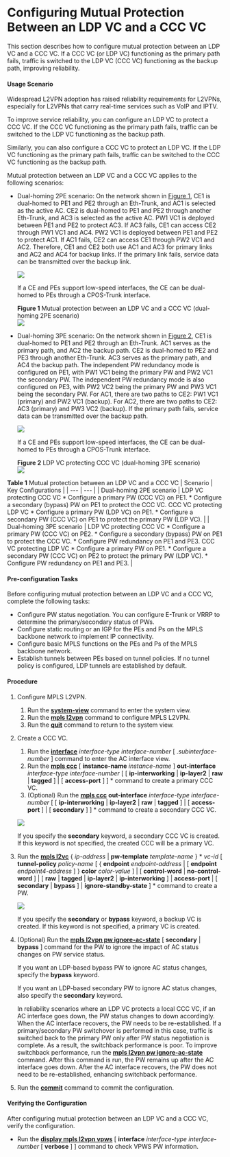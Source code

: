 Configuring Mutual Protection Between an LDP VC and a CCC VC
============================================================

This section describes how to configure mutual protection between an LDP VC and a CCC VC. If a CCC VC (or LDP VC) functioning as the primary path fails, traffic is switched to the LDP VC (CCC VC) functioning as the backup path, improving reliability.

#### Usage Scenario

Widespread L2VPN adoption has raised reliability requirements for L2VPNs, especially for L2VPNs that carry real-time services such as VoIP and IPTV.

To improve service reliability, you can configure an LDP VC to protect a CCC VC. If the CCC VC functioning as the primary path fails, traffic can be switched to the LDP VC functioning as the backup path.

Similarly, you can also configure a CCC VC to protect an LDP VC. If the LDP VC functioning as the primary path fails, traffic can be switched to the CCC VC functioning as the backup path.

Mutual protection between an LDP VC and a CCC VC applies to the following scenarios:

* Dual-homing 2PE scenario: On the network shown in [Figure 1](#EN-US_TASK_0172369844__fig_dc_vrp_vpws_cfg_607201), CE1 is dual-homed to PE1 and PE2 through an Eth-Trunk, and AC1 is selected as the active AC. CE2 is dual-homed to PE1 and PE2 through another Eth-Trunk, and AC3 is selected as the active AC. PW1 VC1 is deployed between PE1 and PE2 to protect AC3. If AC3 fails, CE1 can access CE2 through PW1 VC1 and AC4. PW2 VC1 is deployed between PE1 and PE2 to protect AC1. If AC1 fails, CE2 can access CE1 through PW2 VC1 and AC2. Therefore, CE1 and CE2 both use AC1 and AC3 for primary links and AC2 and AC4 for backup links. If the primary link fails, service data can be transmitted over the backup link.
  
  ![](../../../../public_sys-resources/note_3.0-en-us.png) 
  
  If a CE and PEs support low-speed interfaces, the CE can be dual-homed to PEs through a CPOS-Trunk interface.
  
  
  **Figure 1** Mutual protection between an LDP VC and a CCC VC (dual-homing 2PE scenario)  
  ![](images/fig_dc_vrp_vpws_cfg_607201.png)
* Dual-homing 3PE scenario: On the network shown in [Figure 2](#EN-US_TASK_0172369844__fig_dc_vrp_vpws_cfg_607202), CE1 is dual-homed to PE1 and PE2 through an Eth-Trunk. AC1 serves as the primary path, and AC2 the backup path. CE2 is dual-homed to PE2 and PE3 through another Eth-Trunk. AC3 serves as the primary path, and AC4 the backup path. The independent PW redundancy mode is configured on PE1, with PW1 VC1 being the primary PW and PW2 VC1 the secondary PW. The independent PW redundancy mode is also configured on PE3, with PW2 VC2 being the primary PW and PW3 VC1 being the secondary PW. For AC1, there are two paths to CE2: PW1 VC1 (primary) and PW2 VC1 (backup). For AC2, there are two paths to CE2: AC3 (primary) and PW3 VC2 (backup). If the primary path fails, service data can be transmitted over the backup path.
  
  ![](../../../../public_sys-resources/note_3.0-en-us.png) 
  
  If a CE and PEs support low-speed interfaces, the CE can be dual-homed to PEs through a CPOS-Trunk interface.
  
  
  **Figure 2** LDP VC protecting CCC VC (dual-homing 3PE scenario)  
  ![](images/fig_dc_vrp_vpws_cfg_607202.png)

**Table 1** Mutual protection between an LDP VC and a CCC VC
| Scenario | Key Configurations |
| --- | --- |
| Dual-homing 2PE scenario | LDP VC protecting CCC VC  * Configure a primary PW (CCC VC) on PE1. * Configure a secondary (bypass) PW on PE1 to protect the CCC VC.  CCC VC protecting LDP VC  * Configure a primary PW (LDP VC) on PE1. * Configure a secondary PW (CCC VC) on PE1 to protect the primary PW (LDP VC). |
| Dual-homing 3PE scenario | LDP VC protecting CCC VC  * Configure a primary PW (CCC VC) on PE2. * Configure a secondary (bypass) PW on PE1 to protect the CCC VC. * Configure PW redundancy on PE1 and PE3.  CCC VC protecting LDP VC  * Configure a primary PW on PE1. * Configure a secondary PW (CCC VC) on PE2 to protect the primary PW (LDP VC). * Configure PW redundancy on PE1 and PE3. |

#### Pre-configuration Tasks

Before configuring mutual protection between an LDP VC and a CCC VC, complete the following tasks:

* Configure PW status negotiation. You can configure E-Trunk or VRRP to determine the primary/secondary status of PWs.
* Configure static routing or an IGP for the PEs and Ps on the MPLS backbone network to implement IP connectivity.
* Configure basic MPLS functions on the PEs and Ps of the MPLS backbone network.
* Establish tunnels between PEs based on tunnel policies. If no tunnel policy is configured, LDP tunnels are established by default.



#### Procedure

1. Configure MPLS L2VPN.
   1. Run the [**system-view**](cmdqueryname=system-view) command to enter the system view.
   2. Run the [**mpls l2vpn**](cmdqueryname=mpls+l2vpn) command to configure MPLS L2VPN.
   3. Run the [**quit**](cmdqueryname=quit) command to return to the system view.
2. Create a CCC VC.
   1. Run the [**interface**](cmdqueryname=interface) *interface-type* *interface-number* [ .*subinterface-number* ] command to enter the AC interface view.
   2. Run the [**mpls ccc**](cmdqueryname=mpls+ccc) [ **instance-name** *instance-name* ] **out-interface** *interface-type* *interface-number* [ [ **ip-interworking** | **ip-layer2** | **raw** | **tagged** ] | [ **access-port** ] ] \* command to create a primary CCC VC.
   3. (Optional) Run the [**mpls ccc**](cmdqueryname=mpls+ccc) **out-interface** *interface-type* *interface-number* [ [ **ip-interworking** | **ip-layer2** | **raw** | **tagged** ] | [ **access-port** ] | [ **secondary** ] ] \* command to create a secondary CCC VC.
   
   ![](../../../../public_sys-resources/note_3.0-en-us.png) 
   
   If you specify the **secondary** keyword, a secondary CCC VC is created. If this keyword is not specified, the created CCC will be a primary VC.
3. Run the [**mpls l2vc**](cmdqueryname=mpls+l2vc) { *ip-address* | **pw-template** *template-name* } \* *vc-id* [ **tunnel-policy** *policy-name* [ { **endpoint** *endpoint-address* | [ **endpoint** *endpoint4-address* ] } **color** *color-value* ] | [ **control-word** | **no-control-word** ] | [ **raw** | **tagged** | **ip-layer2** | **ip-interworking** ] | **access-port** | [ **secondary** | **bypass** ] | **ignore-standby-state** ] \* command to create a PW.
   
   ![](../../../../public_sys-resources/note_3.0-en-us.png) 
   
   If you specify the **secondary** or **bypass** keyword, a backup VC is created. If this keyword is not specified, a primary VC is created.
4. (Optional) Run the [**mpls l2vpn pw ignore-ac-state**](cmdqueryname=mpls+l2vpn+pw+ignore-ac-state) [ **secondary** | **bypass** ] command for the PW to ignore the impact of AC status changes on PW service status.
   
   
   
   If you want an LDP-based bypass PW to ignore AC status changes, specify the **bypass** keyword.
   
   If you want an LDP-based secondary PW to ignore AC status changes, also specify the **secondary** keyword.
   
   In reliability scenarios where an LDP VC protects a local CCC VC, if an AC interface goes down, the PW status changes to down accordingly. When the AC interface recovers, the PW needs to be re-established. If a primary/secondary PW switchover is performed in this case, traffic is switched back to the primary PW only after PW status negotiation is complete. As a result, the switchback performance is poor. To improve switchback performance, run the [**mpls l2vpn pw ignore-ac-state**](cmdqueryname=mpls+l2vpn+pw+ignore-ac-state) command. After this command is run, the PW remains up after the AC interface goes down. After the AC interface recovers, the PW does not need to be re-established, enhancing switchback performance.
5. Run the [**commit**](cmdqueryname=commit) command to commit the configuration.

#### Verifying the Configuration

After configuring mutual protection between an LDP VC and a CCC VC, verify the configuration.

* Run the [**display mpls l2vpn vpws**](cmdqueryname=display+mpls+l2vpn+vpws) [ **interface** *interface-type interface-number* [ **verbose** ] ] command to check VPWS PW information.